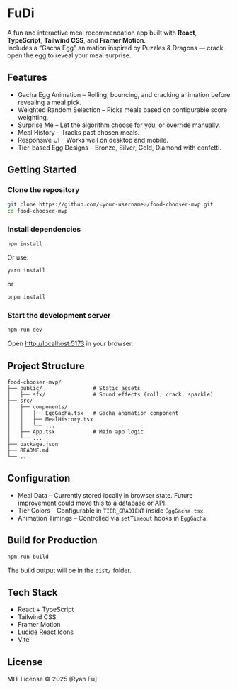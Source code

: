 # FuDi

A fun and interactive meal recommendation app built with **React**, **TypeScript**, **Tailwind CSS**, and **Framer Motion**.  
Includes a “Gacha Egg” animation inspired by Puzzles & Dragons — crack open the egg to reveal your meal surprise.

## Features

- Gacha Egg Animation – Rolling, bouncing, and cracking animation before revealing a meal pick.
- Weighted Random Selection – Picks meals based on configurable score weighting.
- Surprise Me – Let the algorithm choose for you, or override manually.
- Meal History – Tracks past chosen meals.
- Responsive UI – Works well on desktop and mobile.
- Tier-based Egg Designs – Bronze, Silver, Gold, Diamond with confetti.

## Getting Started

### Clone the repository
```bash
git clone https://github.com/<your-username>/food-chooser-mvp.git
cd food-chooser-mvp
```

### Install dependencies
```bash
npm install
```
Or use:
```bash
yarn install
```
or
```bash
pnpm install
```

### Start the development server
```bash
npm run dev
```
Open [http://localhost:5173](http://localhost:5173) in your browser.

## Project Structure

```
food-chooser-mvp/
├── public/                # Static assets
│   ├── sfx/               # Sound effects (roll, crack, sparkle)
├── src/
│   ├── components/
│   │   ├── EggGacha.tsx   # Gacha animation component
│   │   ├── MealHistory.tsx
│   │   └── ...
│   ├── App.tsx            # Main app logic
│   └── ...
├── package.json
├── README.md
└── ...
```

## Configuration

- Meal Data – Currently stored locally in browser state. Future improvement could move this to a database or API.
- Tier Colors – Configurable in `TIER_GRADIENT` inside `EggGacha.tsx`.
- Animation Timings – Controlled via `setTimeout` hooks in `EggGacha`.

## Build for Production
```bash
npm run build
```
The build output will be in the `dist/` folder.

## Tech Stack

- React + TypeScript
- Tailwind CSS
- Framer Motion
- Lucide React Icons
- Vite

## License

MIT License © 2025 [Ryan Fu]

